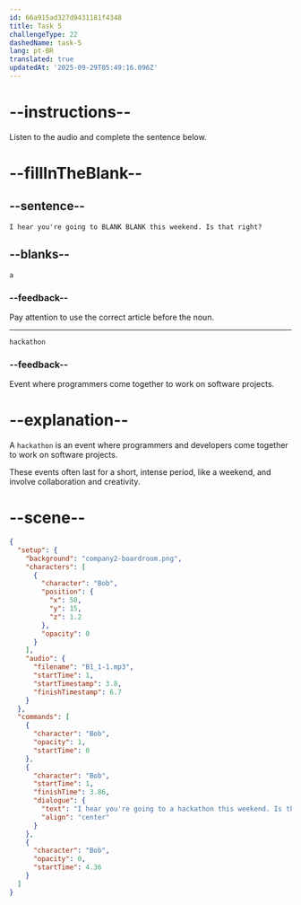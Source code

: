 ```yaml
---
id: 66a915ad327d9431181f4348
title: Task 5
challengeType: 22
dashedName: task-5
lang: pt-BR
translated: true
updatedAt: '2025-09-29T05:49:16.096Z'
---
```


<!--
AUDIO REFERENCE:
Bob: I hear you're going to a hackathon this weekend. Is that right?
-->

# --instructions--

Listen to the audio and complete the sentence below.

# --fillInTheBlank--

## --sentence--

`I hear you're going to BLANK BLANK this weekend. Is that right?`

## --blanks--

`a`

### --feedback--

Pay attention to use the correct article before the noun.

---
`hackathon`

### --feedback--

Event where programmers come together to work on software projects.


# --explanation--

A `hackathon` is an event where programmers and developers come together to work on software projects. 

These events often last for a short, intense period, like a weekend, and involve collaboration and creativity.

# --scene--

```json
{
  "setup": {
    "background": "company2-boardroom.png",
    "characters": [
      {
        "character": "Bob",
        "position": {
          "x": 50,
          "y": 15,
          "z": 1.2
        },
        "opacity": 0
      }
    ],
    "audio": {
      "filename": "B1_1-1.mp3",
      "startTime": 1,
      "startTimestamp": 3.8,
      "finishTimestamp": 6.7
    }
  },
  "commands": [
    {
      "character": "Bob",
      "opacity": 1,
      "startTime": 0
    },
    {
      "character": "Bob",
      "startTime": 1,
      "finishTime": 3.86,
      "dialogue": {
        "text": "I hear you're going to a hackathon this weekend. Is that right?",
        "align": "center"
      }
    },
    {
      "character": "Bob",
      "opacity": 0,
      "startTime": 4.36
    }
  ]
}
```
